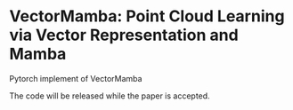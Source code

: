 # VectorMamba: Point Cloud Learning via Vector Representation and Mamba
Pytorch implement of VectorMamba

The code will be released while the paper is accepted.
